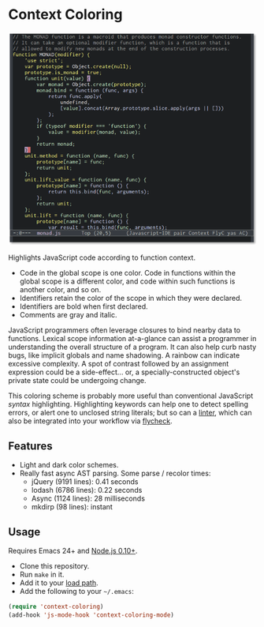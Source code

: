 # Context Coloring

<p align="center">
  <img alt="Screenshot of JavaScript code highlighted by context." src="screenshot.png" title="Screenshot">
</p>

Highlights JavaScript code according to function context.

- Code in the global scope is one color. Code in functions within the global
  scope is a different color, and code within such functions is another color,
  and so on.
- Identifiers retain the color of the scope in which they were declared.
- Identifiers are bold when first declared.
- Comments are gray and italic.

JavaScript programmers often leverage closures to bind nearby data to
functions. Lexical scope information at-a-glance can assist a programmer in
understanding the overall structure of a program. It can also help curb nasty
bugs, like implicit globals and name shadowing. A rainbow can indicate excessive
complexity. A spot of contrast followed by an assignment expression could be a
side-effect... or, a specially-constructed object's private state could be
undergoing change.

This coloring scheme is probably more useful than conventional JavaScript
*syntax* highlighting. Highlighting keywords can help one to detect spelling
errors, or alert one to unclosed string literals; but so can a [linter][], which
can also be integrated into your workflow via [flycheck][].

## Features

- Light and dark color schemes.
- Really fast async AST parsing. Some parse / recolor times:
  - jQuery (9191 lines): 0.41 seconds
  - lodash (6786 lines): 0.22 seconds
  - Async (1124 lines): 28 milliseconds
  - mkdirp (98 lines): instant

## Usage

Requires Emacs 24+ and [Node.js 0.10+][node].

- Clone this repository.
- Run `make` in it.
- Add it to your [load path][].
- Add the following to your `~/.emacs`:

```lisp
(require 'context-coloring)
(add-hook 'js-mode-hook 'context-coloring-mode)
```

[linter]: https://github.com/jacksonrayhamilton/jslinted
[flycheck]: https://github.com/flycheck/flycheck
[node]: http://nodejs.org/download/
[load path]: https://www.gnu.org/software/emacs/manual/html_node/emacs/Lisp-Libraries.html
